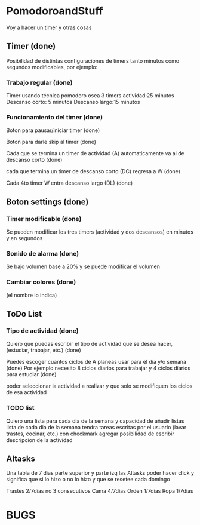 # PomodoroandStuff
Voy a hacer un timer y otras cosas


## Timer (done)
Posibilidad de distintas configuraciones de timers tanto minutos como segundos modificables, por ejemplo:
### Trabajo regular (done)
Timer usando técnica pomodoro
osea 3 timers
actividad:25 minutos
Descanso corto: 5 minutos
Descanso largo:15 minutos

### Funcionamiento del timer (done)
Boton para pausar/iniciar timer (done)

Boton para darle skip al timer (done)

Cada que se termina un timer de actividad (A) automaticamente va al de descanso corto (done)

cada que termina un timer de descanso corto (DC) regresa a W (done)

Cada 4to timer W entra descanso largo (DL) (done)

## Boton settings (done)
### Timer modificable (done)
Se pueden modificar los tres timers (actividad y dos descansos)
en minutos y en segundos
### Sonido de alarma (done)
Se bajo volumen base a 20% y se puede modificar el volumen
### Cambiar colores (done)
(el nombre lo indica)

## ToDo List
### Tipo de actividad (done)
Quiero que puedas escribir el tipo de actividad que se desea hacer, (estudiar, trabajar, etc.) (done)

Puedes escoger cuantos ciclos de A planeas usar para el dia y/o semana (done)
Por ejemplo necesito 8 ciclos diarios para trabajar y 4 ciclos diarios para estudiar (done)

poder seleccionar la actividad a realizar y que solo se modifiquen los ciclos de esa actividad

### TODO list
Quiero una lista para cada dia de la semana y capacidad de añadir listas
lista de cada dia de la semana tendra tareas escritas por el usuario (lavar trastes, cocinar, etc.) con checkmark
agregar posibilidad de escribir descripcion de la actividad

## Altasks
Una tabla de 7 dias parte superior y parte izq las Altasks poder hacer click 
y significa que si lo hizo o no lo hizo y que se resetee cada domingo

Trastes 2/7dias no 3 consecutivos
Cama 4/7dias
Orden 1/7dias
Ropa 1/7dias


# BUGS
